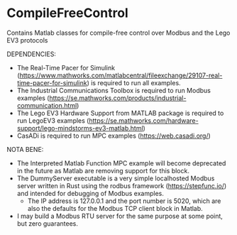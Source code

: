 # CompileFreeControl
Contains Matlab classes for compile-free control over Modbus and the Lego EV3 protocols

DEPENDENCIES:

- The Real-Time Pacer for Simulink (https://www.mathworks.com/matlabcentral/fileexchange/29107-real-time-pacer-for-simulink) is required to run all examples.
- The Industrial Communications Toolbox is required to run Modbus examples (https://se.mathworks.com/products/industrial-communication.html)
- The Lego EV3 Hardware Support from MATLAB package is required to run LegoEV3 examples (https://se.mathworks.com/hardware-support/lego-mindstorms-ev3-matlab.html)
- CasADi is required to run MPC examples (https://web.casadi.org/)

NOTA BENE:

- The Interpreted Matlab Function MPC example will become deprecated in the future as Matlab are removing support for this block.
- The DummyServer executable is a very simple localhosted Modbus server written in Rust using the rodbus framework (https://stepfunc.io/) and intended for debugging of Modbus examples.
	- The IP address is 127.0.0.1 and the port number is 5020, which are also the defaults for the Modbus TCP client block in Matlab.
- I may build a Modbus RTU server for the same purpose at some point, but zero guarantees.

